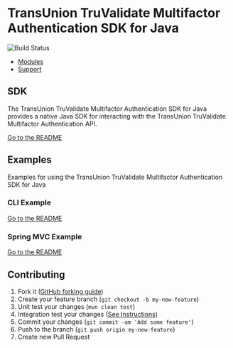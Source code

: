 # TransUnion TruValidate Multifactor Authentication SDK for Java

![Build Status](https://github.com/iovation/launchkey-java/actions/workflows/launchkey-java-actions.yaml/badge.svg?branch=master)

  * [Modules](#modules)
  * [Support](#support)

## SDK

The TransUnion TruValidate Multifactor Authentication SDK for Java provides a native Java SDK for interacting with the TransUnion TruValidate Multifactor Authentication API.

[Go to the README](sdk/README.md)

## Examples

Examples for using the TransUnion TruValidate Multifactor Authentication SDK for Java

### CLI Example

[Go to the README](examples/cli-example/README.md)

### Spring MVC Example

[Go to the README](examples/spring-mvc/README.md)

## Contributing

1. Fork it ([GitHub forking guide](https://guides.github.com/activities/forking/))
2. Create your feature branch (`git checkout -b my-new-feature`)
3. Unit test your changes (`mvn clean test`)
4. Integration test your changes ([See Instructions](integration/README.md))
3. Commit your changes (`git commit -am 'Add some feature'`)
4. Push to the branch (`git push origin my-new-feature`)
5. Create new Pull Request
